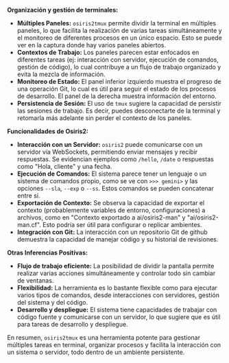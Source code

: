 

**Organización y gestión de terminales:**

*   **Múltiples Paneles:** `osiris2tmux` permite dividir la terminal en múltiples paneles, lo que facilita la realización de varias tareas simultáneamente y el monitoreo de diferentes procesos en un único espacio. Esto se puede ver en la captura donde hay varios paneles abiertos.
*   **Contextos de Trabajo:** Los paneles parecen estar enfocados en diferentes tareas (ej: interacción con servidor, ejecución de comandos, gestión de código), lo cual contribuye a un flujo de trabajo organizado y evita la mezcla de información.
*   **Monitoreo de Estado:** El panel inferior izquierdo muestra el progreso de una operación Git, lo cual es útil para seguir el estado de los procesos de desarrollo. El panel de la derecha muestra información del entorno.
*   **Persistencia de Sesión:** El uso de `tmux` sugiere la capacidad de persistir las sesiones de trabajo. Es decir, puedes desconectarte de la terminal y retomarla más adelante sin perder el contexto de los paneles.

**Funcionalidades de Osiris2:**

*   **Interacción con un Servidor:** `osiris2` puede comunicarse con un servidor vía WebSockets, permitiendo enviar mensajes y recibir respuestas. Se evidencian ejemplos como `/hello`, `/date` o respuestas como "Hola, cliente" y una fecha.
*   **Ejecución de Comandos:** El sistema parece tener un lenguaje o un sistema de comandos propio, como se ve con `>>> gemini>` y las opciones `--sla`, `--exp` o `--ss`. Estos comandos se pueden concatenar entre sí.
*   **Exportación de Contexto:** Se observa la capacidad de exportar el contexto (probablemente variables de entorno, configuraciones) a archivos, como en "Contexto exportado a ai/osiris2-man" y "ai/osiris2-man.cf". Esto podría ser útil para configurar o replicar ambientes.
*   **Integración con Git:** La interacción con un repositorio Git de github demuestra la capacidad de manejar código y su historial de revisiones.

**Otras Inferencias Positivas:**

*   **Flujo de trabajo eficiente:** La posibilidad de dividir la pantalla permite realizar varias acciones simultáneamente y controlar todo sin cambiar de ventanas.
*   **Flexibilidad:**  La herramienta es lo bastante flexible como para ejecutar varios tipos de comandos, desde interacciones con servidores, gestión del sistema y del código.
*   **Desarrollo y despliegue:** El sistema tiene capacidades de trabajar con código fuente y comunicarse con un servidor, lo que sugiere que es útil para tareas de desarrollo y despliegue.

En resumen, `osiris2tmux` es una herramienta potente para gestionar múltiples tareas en terminal, organizar procesos y facilita la interacción con un sistema o servidor, todo dentro de un ambiente persistente.

